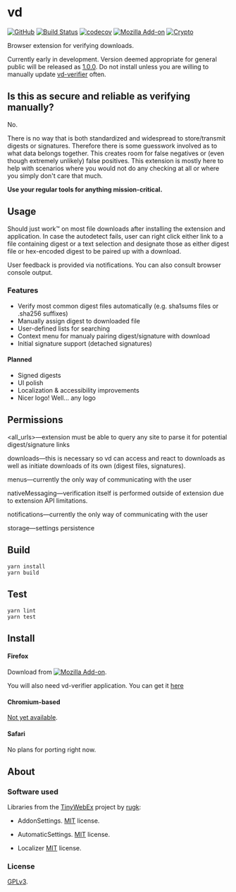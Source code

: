 # vd

[![GitHub](https://img.shields.io/github/license/mmatous/vd?color=blue)](LICENSE)
[![Build Status](https://travis-ci.com/mmatous/vd.svg?branch=master)](https://travis-ci.com/mmatous/vd)
[![codecov](https://codecov.io/gh/mmatous/vd/branch/master/graph/badge.svg)](https://codecov.io/gh/mmatous/vd)
[![Mozilla Add-on](https://img.shields.io/amo/v/vdownloads.svg)](https://addons.mozilla.org/en-US/firefox/addon/vdownloads/)
[![Crypto](https://img.shields.io/badge/donate-crypto-blue.svg)](https://github.com/mmatous/vd/wiki/Donate)

Browser extension for verifying downloads.

Currently early in development. Version deemed appropriate for general public will be released as [1.0.0](https://github.com/mmatous/vd/milestone/1). Do not install unless you are willing to manually update [vd-verifier](https://github.com/mmatous/vd-verifier/releases) often.

## Is this as secure and reliable as verifying manually?

No.

There is no way that is both standardized and widespread to store/transmit digests or
signatures. Therefore there is some guesswork involved as to what data belongs together.
This creates room for false negatives or (even though extremely unlikely) false positives.
This extension is mostly here to help with scenarios where you would not do any checking at all
or where you simply don't care that much.

__Use your regular tools for anything mission-critical.__

## Usage

Should just work™ on most file downloads after installing the extension and application.
In case the autodetect fails, user can right click either link to a file containing digest or
a text selection and designate those as either digest file or hex-encoded digest to be paired up
with a download.

User feedback is provided via notifications. You can also consult browser console output.

### Features

- Verify most common digest files automatically (e.g. sha1sums files or .sha256 suffixes)
- Manually assign digest to downloaded file
- User-defined lists for searching
- Context menu for manualy pairing digest/signature with download
- Initial signature support (detached signatures)

#### Planned
- Signed digests
- UI polish
- Localization & accessibility improvements
- Nicer logo! Well... any logo

## Permissions

<all_urls>—extension must be able to query any site to parse it for potential digest/signature links

downloads—this is necessary so vd can access and react to downloads as well as initiate downloads of its own (digest files, signatures).

menus—currently the only way of communicating with the user

nativeMessaging—verification itself is performed outside of extension due to extension API limitations.

notifications—currently the only way of communicating with the user

storage—settings persistence

## Build

```
yarn install
yarn build
```

## Test

```
yarn lint
yarn test
```

## Install

#### Firefox

Download from [![Mozilla Add-on](https://img.shields.io/amo/v/vdownloads.svg?style=plastic)](https://addons.mozilla.org/en-US/firefox/addon/vdownloads/).

You will also need vd-verifier application. You can get it [here](https://github.com/mmatous/vd-verifier/releases)

#### Chromium-based

[Not yet available](https://github.com/mmatous/vd/issues/3).

#### Safari

No plans for porting right now.

## About

### Software used

Libraries from the [TinyWebEx](https://github.com/TinyWebEx) project by [rugk](https://github.com/rugk):

- AddonSettings. [MIT](https://github.com/TinyWebEx/AddonSettings/blob/b5e57fc456395613f6e1e5825c0ab670528eb552/LICENSE.md) license.

- AutomaticSettings. [MIT](https://github.com/TinyWebEx/AutomaticSettings/blob/0b630205ec0aa78628e95ed97137776e399df632/LICENSE.md) license.

- Localizer [MIT](https://github.com/TinyWebEx/Localizer/blob/da1f4c3edc616655a360b2a79b79514d8c077b55/README.md) license.

### License

[GPLv3](LICENSE).
